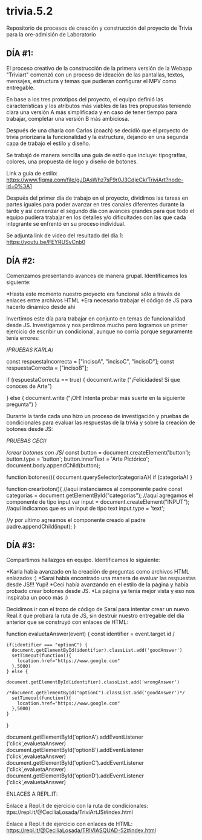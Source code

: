 # trivia.5.2
Repositorio de procesos de creación y construcción del proyecto de Trivia para la ore-admisión de Laboratorio

<h2>DÍA #1:</h2>
El proceso creativo de la construcción de la primera versión de la Webapp "Triviart" comenzó con un proceso de ideación de las pantallas, textos, mensajes, estructura y temas que pudieran configurar el MPV como entregable.

En base a los tres prototipos del proyecto, el equipo definió las características y los atributos más viables de las tres propuestas teniendo clara una versión A más simplificada y en caso de tener tiempo para trabajar, completar una versión B más ambiciosa.

Después de una charla con Carlos (coach) se decidió que el proyecto de trivia priorizaría la funcionalidad y la estructura, dejando en una segunda capa de trabajo el estilo y diseño.

Se trabajó de manera sencilla una guía de estilo que incluye: tipografías, colores, una propuesta de logo y diseño de botones.

Link a guía de estilo: https://www.figma.com/file/gJDAsWhz7sF9r0J3CdjeCk/TriviArt?node-id=0%3A1

Después del primer día de trabajo en el proyecto, dividimos las tareas en partes iguales para poder avanzar en tres canales diferentes durante la tarde y así comenzar el segundo día con avances grandes para que todo el equipo pudiera trabajar en los detalles y/o dificultades con las que cada integrante se enfrentó en su proceso individual.

Se adjunta link de video del resultado del día 1: https://youtu.be/FEYRUSvCnb0


<h2>DÍA #2:</h2>
Comenzamos presentando avances de manera grupal. Identificamos los siguiente:

*Hasta este momento nuestro proyecto era funcional sólo a través de enlaces entre archivos HTML
*Era necesario trabajar el código de JS para hacerlo dinámico desde ahí

Invertimos este día para trabajar en conjunto en temas de funcionalidad desde JS. Investigamos y nos perdimos mucho pero logramos un primer ejercicio de escribir un condicional, aunque no corría porque seguramente tenía errores:

/*PRUEBAS KARLA*/

const respuestaIncorrecta = ["incisoA", "incisoC", "incisoD"];
const respuestaCorrecta = ["incisoB"];

  if (respuestaCorrecta == true) {
    document.write ("¡Felicidades! Sí que conoces de Arte")

  } else {
    document.write ("¡OH! Intenta probar más suerte en la siguiente pregunta")
  }
  
  
Durante la tarde cada uno hizo un proceso de investigación y pruebas de condicionales para evaluar las respuestas de la trivia y sobre la creación de botones desde JS:

*PRUEBAS CECI*/

/*crear botones con JS*/
const button = document.createElement('button'); 
  button.type = 'button'; 
  button.innerText = 'Arte Pictórico'; 
  document.body.appendChild(button); 

function botones(){
  document.querySelector(categoriaA){
    if (categoriaA) 
  }


function crearboton(){
   //aquí instanciamos al componente padre
   const categorias = document.getElementById("categorias");
   //aquí agregamos el componente de tipo input
   var input = document.createElement("INPUT");
   //aquí indicamos que es un input de tipo text
   input.type = 'text';
   
   //y por ultimo agreamos el componente creado al padre
   padre.appendChild(input);
 }
 
 
 
<h2>DÍA #3:</h2>

Compartimos hallazgos en equipo. Identificamos lo siguiente:

*Karla había avanzado en la creación de preguntas como archivos HTML enlazados :)
*Saraí había encontrado una manera de evaluar las respuestas desde JS!!! Yupi!
*Ceci había avanzando en el estilo de la página y había probado crear botones desde JS.
*La página ya tenía mejor vista y eso nos inspiraba un poco más :)


Decidimos ir con el trozo de código de Saraí para intentar crear un nuevo Real.it que probara la ruta de JS, sin destruir nuestro entregable del día anterior que se construyó con enlaces de HTML:

function evaluetaAnswer(event) {
  const identifier = event.target.id /
    
    if(identifier === "optionC") {
      document.getElementById(identifier).classList.add('goodAnswer')
      setTimeout(function(){
        location.href="https://www.google.com"
      },5000)
    } else {
      		document.getElementById(identifier).classList.add('wrongAnswer')
          /*document.getElementById("optionC").classList.add('goodAnswer')*/
      setTimeout(function(){
        location.href="https://www.google.com"
      },5000)
    }
  }


  document.getElementById('optionA').addEventListener ('click',evaluetaAnswer)
  document.getElementById('optionB').addEventListener ('click',evaluetaAnswer)
  document.getElementById('optionC').addEventListener ('click',evaluetaAnswer)
  document.getElementById('optionD').addEventListener ('click',evaluetaAnswer)
  
  
  
ENLACES A REPL.IT: 
  
Enlace a Repl.it de ejercicio con la ruta de condicionales: ttps://repl.it/@CeciliaLosada/TriviArtJS#index.html

Enlace a Repl.it de ejercicio con enlaces de HTML: https://repl.it/@CeciliaLosada/TRIVIASQUAD-52#index.html


